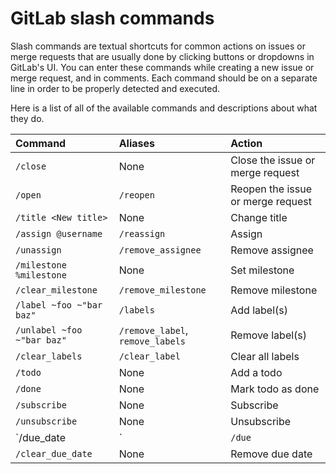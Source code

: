 # GitLab slash commands

Slash commands are textual shortcuts for common actions on issues or merge
requests that are usually done by clicking buttons or dropdowns in GitLab's UI.
You can enter these commands while creating a new issue or merge request, and
in comments. Each command should be on a separate line in order to be properly
detected and executed.

Here is a list of all of the available commands and descriptions about what they
do.

| Command                    | Aliases             | Action       |
|:---------------------------|:--------------------|:-------------|
| `/close`                   | None                | Close the issue or merge request |
| `/open`                    | `/reopen`           | Reopen the issue or merge request |
| `/title <New title>`       | None                | Change title |
| `/assign @username`        | `/reassign`         | Assign |
| `/unassign`                | `/remove_assignee`  | Remove assignee |
| `/milestone %milestone`    | None                | Set milestone |
| `/clear_milestone`         | `/remove_milestone` | Remove milestone |
| `/label ~foo ~"bar baz"`   | `/labels`           | Add label(s) |
| `/unlabel ~foo ~"bar baz"` | `/remove_label`, `remove_labels` | Remove label(s) |
| `/clear_labels`            | `/clear_label`      | Clear all labels |
| `/todo`                    | None                | Add a todo |
| `/done`                    | None                | Mark todo as done |
| `/subscribe`               | None                | Subscribe |
| `/unsubscribe`             | None                | Unsubscribe |
| `/due_date <YYYY-MM-DD> | <N days>` | `/due`     | Set a due date |
| `/clear_due_date`          | None                | Remove due date |
